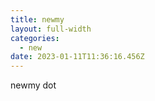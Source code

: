 ```yaml
---
title: newmy
layout: full-width
categories:
  - new
date: 2023-01-11T11:36:16.456Z
---
```

n﻿ewmy dot